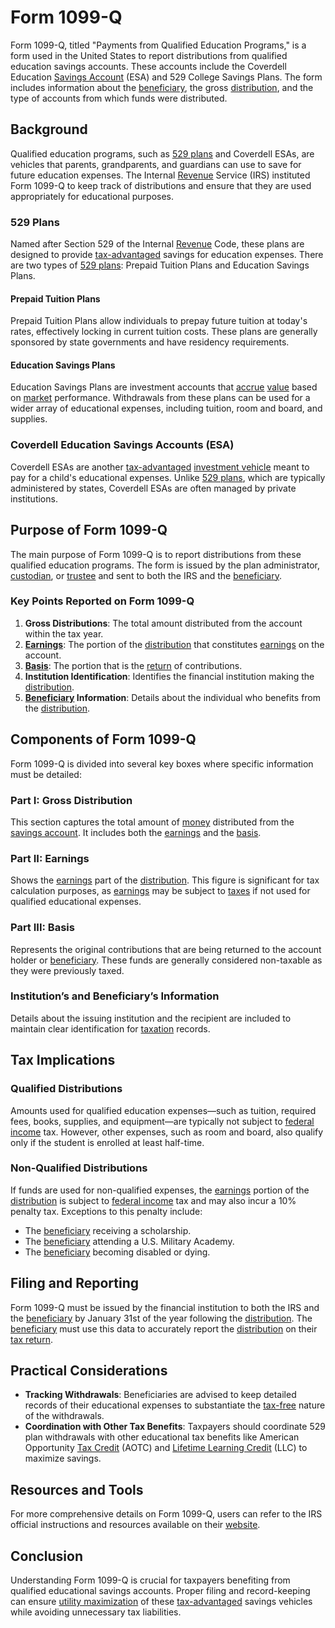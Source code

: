 # Form 1099-Q

Form 1099-Q, titled "Payments from Qualified Education Programs," is a form used in the United States to report distributions from qualified education savings accounts. These accounts include the Coverdell Education [Savings Account](../s/savings_account.md) (ESA) and 529 College Savings Plans. The form includes information about the [beneficiary](../b/beneficiary.md), the gross [distribution](../d/distribution.md), and the type of accounts from which funds were distributed.

## Background

Qualified education programs, such as [529 plans](../1/529_plan.md) and Coverdell ESAs, are vehicles that parents, grandparents, and guardians can use to save for future education expenses. The Internal [Revenue](../r/revenue.md) Service (IRS) instituted Form 1099-Q to keep track of distributions and ensure that they are used appropriately for educational purposes.

### 529 Plans

Named after Section 529 of the Internal [Revenue](../r/revenue.md) Code, these plans are designed to provide [tax-advantaged](../t/tax-advantaged.md) savings for education expenses. There are two types of [529 plans](../1/529_plan.md): Prepaid Tuition Plans and Education Savings Plans.

#### Prepaid Tuition Plans

Prepaid Tuition Plans allow individuals to prepay future tuition at today's rates, effectively locking in current tuition costs. These plans are generally sponsored by state governments and have residency requirements.

#### Education Savings Plans

Education Savings Plans are investment accounts that [accrue](../a/accrue.md) [value](../v/value.md) based on [market](../m/market.md) performance. Withdrawals from these plans can be used for a wider array of educational expenses, including tuition, room and board, and supplies.

### Coverdell Education Savings Accounts (ESA)

Coverdell ESAs are another [tax-advantaged](../t/tax-advantaged.md) [investment vehicle](../i/investment_vehicle.md) meant to pay for a child's educational expenses. Unlike [529 plans](../1/529_plan.md), which are typically administered by states, Coverdell ESAs are often managed by private institutions.

## Purpose of Form 1099-Q

The main purpose of Form 1099-Q is to report distributions from these qualified education programs. The form is issued by the plan administrator, [custodian](../c/custodian.md), or [trustee](../t/trustee.md) and sent to both the IRS and the [beneficiary](../b/beneficiary.md). 

### Key Points Reported on Form 1099-Q

1. **Gross Distributions**: The total amount distributed from the account within the tax year.
2. **[Earnings](../e/earnings.md)**: The portion of the [distribution](../d/distribution.md) that constitutes [earnings](../e/earnings.md) on the account.
3. **[Basis](../b/basis.md)**: The portion that is the [return](../r/return.md) of contributions.
4. **Institution Identification**: Identifies the financial institution making the [distribution](../d/distribution.md).
5. **[Beneficiary](../b/beneficiary.md) Information**: Details about the individual who benefits from the [distribution](../d/distribution.md).

## Components of Form 1099-Q

Form 1099-Q is divided into several key boxes where specific information must be detailed:

### Part I: Gross Distribution

This section captures the total amount of [money](../m/money.md) distributed from the [savings account](../s/savings_account.md). It includes both the [earnings](../e/earnings.md) and the [basis](../b/basis.md).

### Part II: Earnings

Shows the [earnings](../e/earnings.md) part of the [distribution](../d/distribution.md). This figure is significant for tax calculation purposes, as [earnings](../e/earnings.md) may be subject to [taxes](../t/taxes.md) if not used for qualified educational expenses.

### Part III: Basis

Represents the original contributions that are being returned to the account holder or [beneficiary](../b/beneficiary.md). These funds are generally considered non-taxable as they were previously taxed.

### Institution’s and Beneficiary’s Information

Details about the issuing institution and the recipient are included to maintain clear identification for [taxation](../t/taxation.md) records.

## Tax Implications

### Qualified Distributions

Amounts used for qualified education expenses—such as tuition, required fees, books, supplies, and equipment—are typically not subject to [federal income](../f/federal_income.md) tax. However, other expenses, such as room and board, also qualify only if the student is enrolled at least half-time.

### Non-Qualified Distributions

If funds are used for non-qualified expenses, the [earnings](../e/earnings.md) portion of the [distribution](../d/distribution.md) is subject to [federal income](../f/federal_income.md) tax and may also incur a 10% penalty tax. Exceptions to this penalty include:

- The [beneficiary](../b/beneficiary.md) receiving a scholarship.
- The [beneficiary](../b/beneficiary.md) attending a U.S. Military Academy.
- The [beneficiary](../b/beneficiary.md) becoming disabled or dying.

## Filing and Reporting

Form 1099-Q must be issued by the financial institution to both the IRS and the [beneficiary](../b/beneficiary.md) by January 31st of the year following the [distribution](../d/distribution.md). The [beneficiary](../b/beneficiary.md) must use this data to accurately report the [distribution](../d/distribution.md) on their [tax return](../t/tax_return.md).

## Practical Considerations

- **Tracking Withdrawals**: Beneficiaries are advised to keep detailed records of their educational expenses to substantiate the [tax-free](../t/tax_free.md) nature of the withdrawals.
- **Coordination with Other Tax Benefits**: Taxpayers should coordinate 529 plan withdrawals with other educational tax benefits like American Opportunity [Tax Credit](../t/tax_credit.md) (AOTC) and [Lifetime Learning Credit](../l/lifetime_learning_credit.md) (LLC) to maximize savings.

## Resources and Tools

For more comprehensive details on Form 1099-Q, users can refer to the IRS official instructions and resources available on their [website](https://www.irs.gov/forms-pubs/form-1099-q-payments-from-qualified-education-programs-under-sections-529-and-530).

## Conclusion

Understanding Form 1099-Q is crucial for taxpayers benefiting from qualified educational savings accounts. Proper filing and record-keeping can ensure [utility maximization](../u/utility_maximization.md) of these [tax-advantaged](../t/tax-advantaged.md) savings vehicles while avoiding unnecessary tax liabilities.